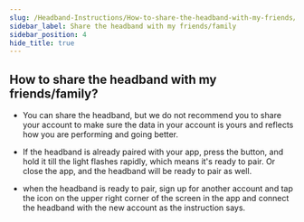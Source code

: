 ```yaml
---
slug: /Headband-Instructions/How-to-share-the-headband-with-my-friends/family
sidebar_label: Share the headband with my friends/family
sidebar_position: 4
hide_title: true
---
```


## How to share the headband with my friends/family?

- You can share the headband, but we do not recommend you to share your account to make sure the data in your account is yours and reflects how you are performing and going better.

- If the headband is already paired with your app, press the button, and hold it till the light flashes rapidly, which means it's ready to pair. Or close the app, and the headband will be ready to pair as well.

- when the headband is ready to pair, sign up for another account and tap the icon on the upper right corner of the screen in the app and connect the headband with the new account as the instruction says.
